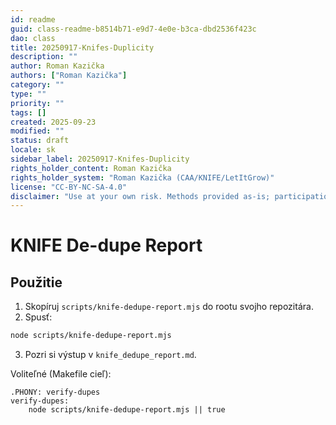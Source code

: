 ```yaml
---
id: readme
guid: class-readme-b8514b71-e9d7-4e0e-b3ca-dbd2536f423c
dao: class
title: 20250917-Knifes-Duplicity
description: ""
author: Roman Kazička
authors: ["Roman Kazička"]
category: ""
type: ""
priority: ""
tags: []
created: 2025-09-23
modified: ""
status: draft
locale: sk
sidebar_label: 20250917-Knifes-Duplicity
rights_holder_content: Roman Kazička
rights_holder_system: "Roman Kazička (CAA/KNIFE/LetItGrow)"
license: "CC-BY-NC-SA-4.0"
disclaimer: "Use at your own risk. Methods provided as-is; participation is voluntary and context-aware."
---
```

# KNIFE De-dupe Report

## Použitie
1) Skopíruj `scripts/knife-dedupe-report.mjs` do rootu svojho repozitára.
2) Spusť:
```bash
node scripts/knife-dedupe-report.mjs
```
3) Pozri si výstup v `knife_dedupe_report.md`.

Voliteľné (Makefile cieľ):
```
.PHONY: verify-dupes
verify-dupes:
	node scripts/knife-dedupe-report.mjs || true
```
